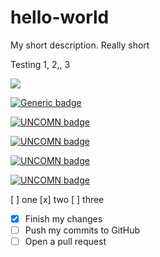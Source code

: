 # hello-world
My short description.  Really short

Testing 1, 2,, 3

![](https://github.com/actions/hello-world/workflows/Greet%20Everyone/badge.svg)

[![Generic badge](https://img.shields.io/badge/<SUBJECT>-<STATUS>-<COLOR>.svg)](https://shields.io/)

[![UNCOMN badge](https://img.shields.io/badge/<UNCOMN>-<STATUS>-<COLOR>.svg)](https://shields.io/)

[![UNCOMN badge](https://img.shields.io/badge/<UNCOMN>-<Madeintheshade>-<COLOR>.svg)](https://shields.io/)

[![UNCOMN badge](https://img.shields.io/badge/<UNCOMN>-<Madeintheshade>-pink.svg)](https://shields.io/)

[![UNCOMN badge](https://img.shields.io/badge/UNCOMN-Madeintheshade-blue.svg)](https://shields.io/)



[ ] one
[x] two
[ ] three


- [x] Finish my changes
- [ ] Push my commits to GitHub
- [ ] Open a pull request
